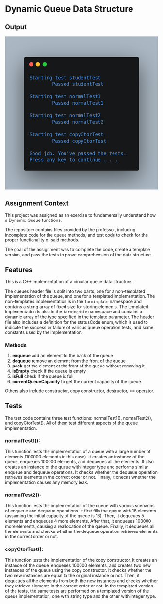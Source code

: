 # Dynamic Queue Data Structure

## Output

![output](output.png)

## Assignment Context

This project was assigned as an exercise to fundamentally understand how a Dynamic Queue functions.

The repository contains files provided by the professor, including incomplete code for the queue methods, and test code to check for the proper functionality of said methods.

The goal of the assignment was to complete the code, create a template version, and pass the tests to prove comprehension of the data structure.

## Features

This is a C++ implementation of a circular queue data structure. 

The queues header file is split into two parts, one for a non-templated implementation of the queue, and one for a templated implementation. 
The non-templated implementation is in the `farmingdale` namespace and contains a string array of fixed size for storing elements. 
The templated implementation is also in the `farmingdale` namespace and contains a dynamic array of the type specified in the template parameter.
The header file also includes a definition for the statusCode enum, which is used to indicate the success or failure of various queue operation tests, and some constants used by the implementation.

### Methods 
1. **enqueue** add an element to the back of the queue 
2. **dequeue** remove an element from the front of the queue 
3. **peek** get the element at the front of the queue without removing it 
4. **isEmpty** check if the queue is empty 
5. **isFull** check if the queue is full 
6. **currentQueueCapacity** to get the current capacity of the queue.

Others also include constructor, copy constructor, destructor, == operator.

## Tests

The test code contains three test functions: normalTest1(), normalTest2(), and copyCtorTest(). All of them test different aspects of the queue implementation.

### normalTest1():

This function tests the implementation of a queue with a large number of elements (100000 elements in this case).
It creates an instance of the queue, enqueues 100000 elements, and dequeues all the elements.
It also creates an instance of the queue with integer type and performs similar enqueue and dequeue operations.
It checks whether the dequeue operation retrieves elements in the correct order or not.
Finally, it checks whether the implementation causes any memory leak.

### normalTest2():

This function tests the implementation of the queue with various scenarios of enqueue and dequeue operations.
It first fills the queue with 16 elements (assuming the initial capacity of the queue is 16).
Then, it dequeues 5 elements and enqueues 4 more elements.
After that, it enqueues 100000 more elements, causing a reallocation of the queue.
Finally, it dequeues all the elements and checks whether the dequeue operation retrieves elements in the correct order or not.

### copyCtorTest():

This function tests the implementation of the copy constructor.
It creates an instance of the queue, enqueues 100000 elements, and creates two new instances of the queue using the copy constructor.
It checks whether the two new instances are equal to the original instance or not.
Then, it dequeues all the elements from both the new instances and checks whether they retrieve elements in the correct order or not.
In the templated version of the tests, the same tests are performed on a templated version of the queue implementation, one with string type and the other with integer type.
